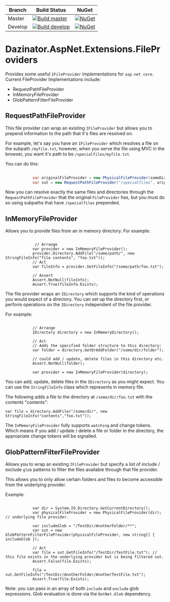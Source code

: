 | Branch  | Build Status | NuGet |
| ------------- | ------------- | ----- |
| Master  |[![Build master](https://ci.appveyor.com/api/projects/status/v6w8sn7feb01iypn/branch/master?svg=true)](https://ci.appveyor.com/project/dazinator/dazinator-aspnet-extensions-fileproviders/branch/master) | [![NuGet](https://img.shields.io/nuget/v/Dazinator.AspNet.Extensions.FileProviders.svg)](https://www.nuget.org/packages/Dazinator.AspNet.Extensions.FileProviders/) |
| Develop | [![Build develop](https://ci.appveyor.com/api/projects/status/v6w8sn7feb01iypn?svg=true)](https://ci.appveyor.com/project/dazinator/dazinator-aspnet-extensions-fileproviders/branch/develop)  | [![NuGet](https://img.shields.io/nuget/vpre/Dazinator.AspNet.Extensions.FileProviders.svg)](https://www.nuget.org/packages/Dazinator.AspNet.Extensions.FileProviders/) |

# Dazinator.AspNet.Extensions.FileProviders

Provides some useful `IFileProvider` implementations for `asp.net core`.
Current FileProvider Implementations include:

- RequestPathFileProvider
- InMemoryFileProvider
- GlobPatternFilterFileProvider

## RequestPathFileProvider 

This file provider can wrap an existing `IFileProvider` but allows you to prepend information to the path that it's files are resolved on.

For example, let's say you have an `IFileProvider` which resolves a file on the subpath `/myfile.txt`, however, when you serve the file using MVC in the browser, you want it's path to be `/specialfiles/myfile.txt`. 

You can do this:

```csharp
          
            var originalFileProvider = new PhysicalFileProvider(someDir);
            var sut = new RequestPathFileProvider("/specialfiles", originalFileProvider);

```

Now you can resolve exactly the same files and directories through the `RequestPathFileProvider` that the original `FileProvider` has, but you must do so using subpaths that have `/specialfiles` prepended.

## InMemoryFileProvider 

Allows you to provide files from an in memory directory.
For example:

```

             // Arrange
            var provider = new InMemoryFileProvider();
            provider.Directory.AddFile("/some/path/", new StringFileInfo("file contents", "foo.txt"));
            // Act
            var fileInfo = provider.GetFileInfo("/some/path/foo.txt");

            // Assert
            Assert.NotNull(fileInfo);
            Assert.True(fileInfo.Exists);

```

The file provider wraps an `IDirectory` which supports the kind of operations you would expect of a directory.
You can set up the directory first, or perform operations on the `IDirectory` independent of the file provider.

For example:

```

            // Arrange
            IDirectory directory = new InMemoryDirectory();

            // Act
            // Adds the specified folder structure to this directory:
            var folder = directory.GetOrAddFolder("/some/dir/folder");
            
            // could add / update, delete files in this directory etc.
            Assert.NotNull(folder);

            var provider = new InMemoryFileProvider(directory);           

```

You can add, update, delete files in the `IDirectory` as you might expect. You can use the `StringFileInfo` class which represents in memory file.

The following adds a file to the directory at `/some/dir/foo.txt` with the contents "contents":


```
var file = directory.AddFile("/some/dir", new StringFileInfo("contents","foo.txt"));

```

The `InMemoryFileProvider` fully supports `watching` and change tokens. Which means if you add / update / delete a file or folder in the directory, the appropriate change tokens will be signalled.

## GlobPatternFilterFileProvider

Allows you to wrap an existing `IFileProvider` but specify a list of include / exclude `glob` patterns to filter the files available through that file provider.

This allows you to only allow certain folders and files to become accessible from the underlying provider.

Example:

```

            var dir = System.IO.Directory.GetCurrentDirectory();
            var physicalFileProvider = new PhysicalFileProvider(dir); // underlying file provider.

            var includeGlob = "/TestDir/AnotherFolder/**";
            var sut = new GlobPatternFilterFileProvider(physicalFileProvider, new string[] { includeGlob });

            // Act
            var file = sut.GetFileInfo("/TestDir/TestFile.txt"); // this file exists in the underlying provider but is being filtered out.
            Assert.False(file.Exists);

            file = sut.GetFileInfo("/TestDir/AnotherFolder/AnotherTestFile.txt");
            Assert.True(file.Exists);         
```

Note: you can pass in an array of both `include` and `exclude` glob expressions. Glob evaluation is done via the `DotNet.Glob` dependency.